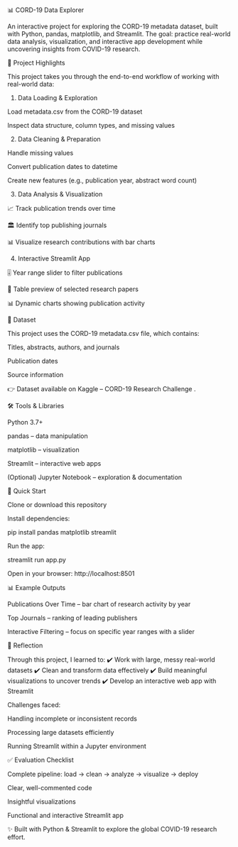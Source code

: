 📊 CORD-19 Data Explorer

An interactive project for exploring the CORD-19 metadata dataset, built with Python, pandas, matplotlib, and Streamlit.
The goal: practice real-world data analysis, visualization, and interactive app development while uncovering insights from COVID-19 research.

🔎 Project Highlights

This project takes you through the end-to-end workflow of working with real-world data:

1. Data Loading & Exploration

Load metadata.csv from the CORD-19 dataset

Inspect data structure, column types, and missing values

2. Data Cleaning & Preparation

Handle missing values

Convert publication dates to datetime

Create new features (e.g., publication year, abstract word count)

3. Data Analysis & Visualization

📈 Track publication trends over time

🏛️ Identify top publishing journals

📊 Visualize research contributions with bar charts

4. Interactive Streamlit App

🎚️ Year range slider to filter publications

📑 Table preview of selected research papers

📊 Dynamic charts showing publication activity

📂 Dataset

This project uses the CORD-19 metadata.csv file, which contains:

Titles, abstracts, authors, and journals

Publication dates

Source information

👉 Dataset available on Kaggle – CORD-19 Research Challenge
.

🛠️ Tools & Libraries

Python 3.7+

pandas – data manipulation

matplotlib – visualization

Streamlit – interactive web apps

(Optional) Jupyter Notebook – exploration & documentation

🚀 Quick Start

Clone or download this repository

Install dependencies:

pip install pandas matplotlib streamlit


Run the app:

streamlit run app.py


Open in your browser: http://localhost:8501

📊 Example Outputs

Publications Over Time – bar chart of research activity by year

Top Journals – ranking of leading publishers

Interactive Filtering – focus on specific year ranges with a slider

📝 Reflection

Through this project, I learned to:
✔️ Work with large, messy real-world datasets
✔️ Clean and transform data effectively
✔️ Build meaningful visualizations to uncover trends
✔️ Develop an interactive web app with Streamlit

Challenges faced:

Handling incomplete or inconsistent records

Processing large datasets efficiently

Running Streamlit within a Jupyter environment

✅ Evaluation Checklist

 Complete pipeline: load → clean → analyze → visualize → deploy

 Clear, well-commented code

 Insightful visualizations

 Functional and interactive Streamlit app

✨ Built with Python & Streamlit to explore the global COVID-19 research effort.